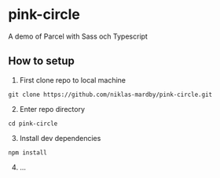 # pink-circle
A demo of Parcel with Sass och Typescript

## How to setup
1) First clone repo to local machine

```
git clone https://github.com/niklas-mardby/pink-circle.git
```

2) Enter repo directory

```
cd pink-circle
```

3) Install dev dependencies

```
npm install
```

4) ...
